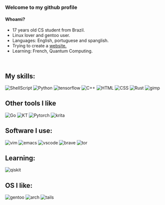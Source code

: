 ### Welcome to my github profile

#### Whoami?
- 17 years old CS student from Brazil.
- Linux lover and gentoo user.
- Languages: English, portuguese and spanglish.
- Trying to create a <a href='https://chaguw.neocities.org/'>website.</a>
- Learning: French, Quantum Computing.

<br>

## My skills:
![ShellScript](https://img.shields.io/badge/Shell_Script-121011?style=for-the-badge&logo=gnu-bash&logoColor=white)
![Python](https://img.shields.io/badge/Python-14354C?style=for-the-badge&logo=python&logoColor=white)
![tensorflow](https://img.shields.io/badge/TensorFlow-FF6F00?style=for-the-badge&logo=tensorflow&logoColor=white)
![C++](https://img.shields.io/badge/C%2B%2B-00599C?style=for-the-badge&logo=c%2B%2B&logoColor=white)
![HTML](https://img.shields.io/badge/HTML5-E34F26?style=for-the-badge&logo=html5&logoColor=white)
![CSS](https://img.shields.io/badge/CSS3-1572B6?style=for-the-badge&logo=css3&logoColor=white)
![Rust](https://img.shields.io/badge/Rust-000000?style=for-the-badge&logo=rust&logoColor=white)
![gimp](https://img.shields.io/badge/gimp-5C5543?style=for-the-badge&logo=gimp&logoColor=white)

## Other tools I like
![Go](https://img.shields.io/badge/Go-55AFFA?style=for-the-badge&logo=go&logoColor=white)
![KT](https://img.shields.io/badge/Kotlin-000000?style=for-the-badge&logo=kotlin&logoColor=purplegradient)
![Pytorch](https://img.shields.io/badge/Pytorch-9900ff?style=for-the-badge&logo=pytorch&logoColor=ff6600)
![krita](https://img.shields.io/badge/Krita-203759?style=for-the-badge&logo=krita&logoColor=EEF37B)

## Software I use:
![vim](https://img.shields.io/badge/VIM-%2311AB00.svg?&style=for-the-badge&logo=vim&logoColor=white)
![emacs](https://img.shields.io/badge/Emacs-%237F5AB6.svg?&style=for-the-badge&logo=gnu-emacs&logoColor=white)
![vscode](https://img.shields.io/badge/Visual_Studio_Code-0078D4?style=for-the-badge&logo=visual%20studio%20code&logoColor=white)
![brave](https://img.shields.io/badge/Brave-FF1B2D?style=for-the-badge&logo=Brave&logoColor=white)
![tor](https://img.shields.io/badge/Tor_Browser-7D4698?style=for-the-badge&logo=Tor-Browser&logoColor=white)

## Learning:
![qiskit](https://img.shields.io/badge/Qiskit-6100c2?style=for-the-badge&logo=qiskit&logoColor=white)

## OS I like:
![gentoo](https://img.shields.io/badge/Gentoo-54487A?style=for-the-badge&logo=gentoo&logoColor=white)
![arch](https://img.shields.io/badge/Arch-064d87?style=for-the-badge&logo=archlinux&logoColor=5ebedb)
![tails](https://img.shields.io/badge/Tails%20-56347C?&style=for-the-badge&logo=tails&logoColor=white)
